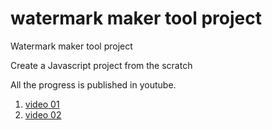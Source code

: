 # watermark maker tool project
Watermark maker tool project

Create a Javascript project from the scratch

All the progress is published in youtube.

1. [video 01](https://youtu.be/Q-5wcZh5O08)
2. [video 02](https://youtu.be/uFXPD1N7ZUE)
